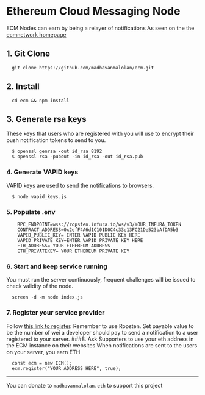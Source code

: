# Ethereum Cloud Messaging Node
ECM Nodes can earn by being a relayer of notifications
As seen on the the [ecmnetwork homepage](https://madhavanmalolan.github.io/ecm.js)

## 1. Git Clone

```
  git clone https://github.com/madhavanmalolan/ecm.git
```

## 2. Install

```
  cd ecm && npm install 
```
## 3. Generate rsa keys
These keys that users who are registered with you will use to encrypt their push notification tokens to send to you.
```
  $ openssl genrsa -out id_rsa 8192
  $ openssl rsa -pubout -in id_rsa -out id_rsa.pub
```

### 4. Generate VAPID keys
VAPID keys are used to send the notifications to browsers.
```
  $ node vapid_keys.js 
```

### 5. Populate .env

```
    RPC_ENDPOINT=wss://ropsten.infura.io/ws/v3/YOUR_INFURA_TOKEN
    CONTRACT_ADDRESS=0x2efF4A6d1C101D0C4c33e13FC21De523bAfDA5b3
    VAPID_PUBLIC_KEY= ENTER VAPID PUBLIC KEY HERE
    VAPID_PRIVATE_KEY=ENTER VAPID PRIVATE KEY HERE
    ETH_ADDRESS= YOUR ETHEREUM ADDRESS
    ETH_PRIVATEKEY= YOUR ETHEREUM PRIVATE KEY
```

### 6. Start and keep service running
You must run the server continuously, frequent challenges will be issued to check validity of the node.
```
  screen -d -m node index.js  
```

### 7. Register your service provider
Follow [this link to register](https://ethcontract.app/0x2efF4A6d1C101D0C4c33e13FC21De523bAfDA5b3/registerServer?abi=f22f4eba0d5b432754ce36650314790d). Remember to use Ropsten.
Set payable value to be the number of wei a developer should pay to send a notification to a user registered to your server.
###8. Ask Supporters to use your eth address in the ECM instance on their websites
When notifications are sent to the users on your server, you earn ETH

```
  const ecm = new ECM();
  ecm.register("YOUR ADDRESS HERE", true);  
```

------------------------
You can donate to `madhavanmalolan.eth` to support this project


